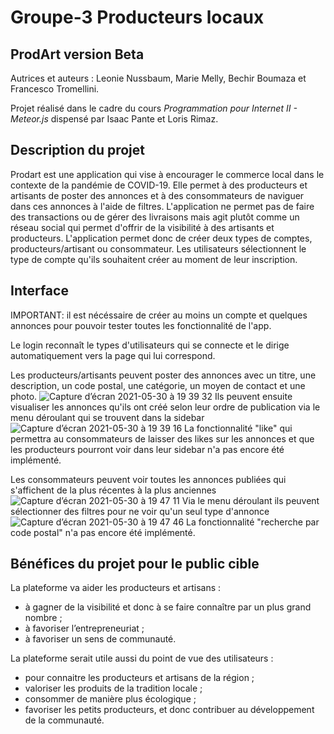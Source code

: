 # Groupe-3 Producteurs locaux

## ProdArt version Beta 
Autrices et auteurs :  Leonie Nussbaum, Marie Melly, Bechir Boumaza et Francesco Tromellini. 

Projet réalisé dans le cadre du cours _Programmation pour Internet II - Meteor.js_ dispensé par Isaac Pante et Loris Rimaz. 

## Description du projet
Prodart est une application qui vise à encourager le commerce local dans le contexte de la pandémie de COVID-19. Elle permet à des producteurs et artisants de poster des annonces et à des consommateurs de naviguer dans ces annonces à l'aide de filtres. 
L'application ne permet pas de faire des transactions ou de gérer des livraisons mais agit plutôt comme un réseau social qui permet d'offrir de la  visibilité à des artisants et producteurs.
L'application permet donc de créer deux types de comptes, producteurs/artisant ou consommateur. Les utilisateurs sélectionnent le type de compte qu'ils souhaitent créer au moment de leur inscription.

## Interface
IMPORTANT: il est nécéssaire de créer au moins un compte et quelques annonces pour pouvoir tester toutes les fonctionnalité de l'app.

Le login reconnaît le types d'utilisateurs qui se connecte et le dirige automatiquement vers la page qui lui correspond.

Les producteurs/artisants peuvent poster des annonces avec un titre, une description, un code postal, une catégorie, un moyen de contact et une photo.
![Capture d’écran 2021-05-30 à 19 39 32](https://user-images.githubusercontent.com/80388012/120114957-e614d900-c181-11eb-9214-feb93486944b.png)
Ils peuvent ensuite visualiser les annonces qu'ils ont créé selon leur ordre de publication via le menu déroulant qui se trouvent dans la sidebar
![Capture d’écran 2021-05-30 à 19 39 16](https://user-images.githubusercontent.com/80388012/120115005-1a889500-c182-11eb-8c65-b4582e28ee2e.png)
La fonctionnalité "like" qui permettra au consommateurs de laisser des likes sur les annonces et que les producteurs pourront voir dans leur sidebar n'a pas encore été implémenté.

Les consommateurs peuvent voir toutes les annonces publiées qui s'affichent de la plus récentes à la plus anciennes
![Capture d’écran 2021-05-30 à 19 47 11](https://user-images.githubusercontent.com/80388012/120115098-7c48ff00-c182-11eb-8314-1c5b16c40a9c.png)
Via le menu déroulant ils peuvent sélectionner des filtres pour ne voir qu'un seul type d'annonce
![Capture d’écran 2021-05-30 à 19 47 46](https://user-images.githubusercontent.com/80388012/120115128-9a166400-c182-11eb-801b-d6a861b11451.png)
La fonctionnalité "recherche par code postal" n'a pas encore été implémenté.



##  Bénéfices du projet pour le public cible
La plateforme va aider les producteurs et artisans :
 - à gagner de la visibilité et donc à se faire connaître par un plus grand nombre ;
 - à favoriser l’entrepreneuriat ;
 - à favoriser un sens de communauté.

La plateforme serait utile aussi du point de vue des utilisateurs :
 - pour connaitre les producteurs et artisans de la région ;
 - valoriser les produits de la tradition locale ;
 - consommer de manière plus écologique ;
 - favoriser les petits producteurs, et donc contribuer au développement de la communauté.
